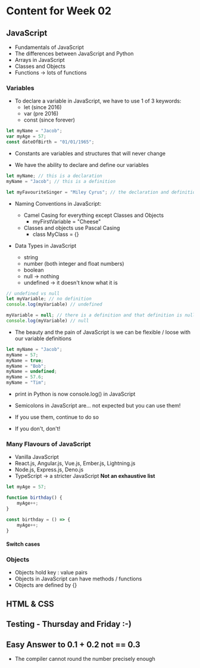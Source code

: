 # Content for Week 02

## JavaScript

* Fundamentals of JavaScript
* The differences between JavaScript and Python
* Arrays in JavaScript
* Classes and Objects
* Functions -> lots of functions

### Variables

* To declare a variable in JavaScript, we have to use 1 of 3 keywords:
    * let (since 2016)
    * var (pre 2016)
    * const (since forever)

```js
let myName = "Jacob";
var myAge = 57;
const dateOfBirth = "01/01/1965";
```

* Constants are variables and structures that will never change

* We have the ability to declare and define our variables
```js
let myName; // this is a declaration
myName = "Jacob"; // this is a definition

let myFavouriteSinger = "Miley Cyrus"; // the declaration and definition
```

* Naming Conventions in JavaScript:
    * Camel Casing for everything except Classes and Objects
        * myFirstVariable = "Cheese"
    * Classes and objects use Pascal Casing
        * class MyClass = {}

* Data Types in JavaScript
    * string
    * number (both integer and float numbers)
    * boolean
    * null -> nothing
    * undefined -> it doesn't know what it is

```js
// undefined vs null
let myVariable; // no definition
console.log(myVariable) // undefined

myVariable = null; // there is a definition and that definition is null!
console.log(myVariable) // null
```
* The beauty and the pain of JavaScript is we can be flexible / loose with our variable definitions
```js
let myName = "Jacob";
myName = 57;
myName = true;
myName = "Bob";
myName = undefined;
myName = 57.6;
myName = "Tim";
```

* print in Python is now console.log() in JavaScript

* Semicolons in JavaScript are... not expected but you can use them! 
* If you use them, continue to do so
* If you don't, don't!

### Many Flavours of JavaScript

* Vanilla JavaScript
* React.js, Angular.js, Vue.js, Ember.js, Lightning.js
* Node.js, Express.js, Deno.js
* TypeScript -> a stricter JavaScript
**Not an exhaustive list**

```js
let myAge = 57;

function birthday() {
    myAge++;
}

const birthday = () => {
    myAge++;
}
```

#### Switch cases

### Objects

* Objects hold key : value pairs
* Objects in JavaScript can have methods / functions
* Objects are defined by {}

## HTML & CSS

## Testing - Thursday and Friday :-) 


## Easy Answer to 0.1 + 0.2 not == 0.3

* The compiler cannot round the number precisely enough

